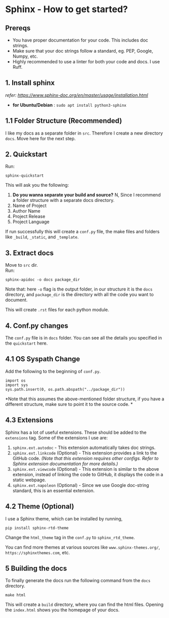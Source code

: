 # Sphinx - How to get started?

## Prereqs
- You have proper documentation for your code. This includes doc strings. 
- Make sure that your doc strings follow a standard, eg. PEP, Google, Numpy, etc.
- Highly recommended to use a linter for both your code and docs. I use Ruff.

## 1. Install sphinx 
*refer: https://www.sphinx-doc.org/en/master/usage/installation.html*

- **for Ubuntu/Debian** : `sudo apt install python3-sphinx`

## 1.1 Folder Structure (Recommended)
I like my docs as a separate folder in `src`. Therefore I create a new directory `docs`. Move here for the next step.

## 2. Quickstart
Run: 

```
sphinx-quickstart
```

This will ask you the following:  
1. **Do you wanna separate your build and source?** N, Since I recommend a folder structure with a separate docs directory. 
2. Name of Project
3. Author Name
4. Project Release 
5. Project Language

If run successfully this will create a `conf.py` file, the make files and folders like `_build`, `_static`, and `_template`.

## 3. Extract docs
Move to `src` dir.  
Run: 

```
sphinx-apidoc -o docs package_dir
``` 
Note that: here `-o` flag is the output folder, in our structure it is the `docs` directory, and `package_dir` is the directory with all the code you want to document.

This will create `.rst` files for each python module. 

## 4. Conf.py changes
The `conf.py` file is in `docs` folder.
You can see all the details you specified in the `quickstart` here.

## 4.1 OS Syspath Change
Add the following to the beginning of `conf.py`.

```
import os
import sys
sys.path.insert(0, os.path.abspath("../package_dir"))
``` 
*Note that this assumes the above-mentioned folder structure, if you have a different structure, make sure to point it to the source code. *

## 4.3 Extensions
Sphinx has a lot of useful extensions. These should be added to the `extensions` tag. Some of the extensions I use are:

1. `sphinx.ext.autodoc` - This extension automatically takes doc strings. 
2. `sphinx.ext.linkcode` (Optional) - This extension provides a link to the GitHub code. *(Note that this extension requires other configs. Refer to Sphinx extension documentation for more details.)*
3. `sphinx.ext.viewcode` (Optional) - This extension is similar to the above extension, instead of linking the code to GitHub, it displays the code in a static webpage. 
4. `sphinx.ext.napoleon` (Optional) - Since we use Google doc-string standard, this is an essential extension. 


## 4.2 Theme (Optional)
I use a Sphinx theme, which can be installed by running, 

``` 
pip install sphinx-rtd-theme 
```

Change the `html_theme` tag in the `conf.py` to `sphinx_rtd_theme`. 

You can find more themes at various sources like `www.sphinx-themes.org/`, 
`https://sphinxthemes.com`, etc.

## 5 Building the docs
To finally generate the docs run the following command from the `docs` directory.

```
make html
```

This will create a `build` directory, where you can find the html files. Opening the `index.html` shows you the homepage of your docs.  


 




	
	
